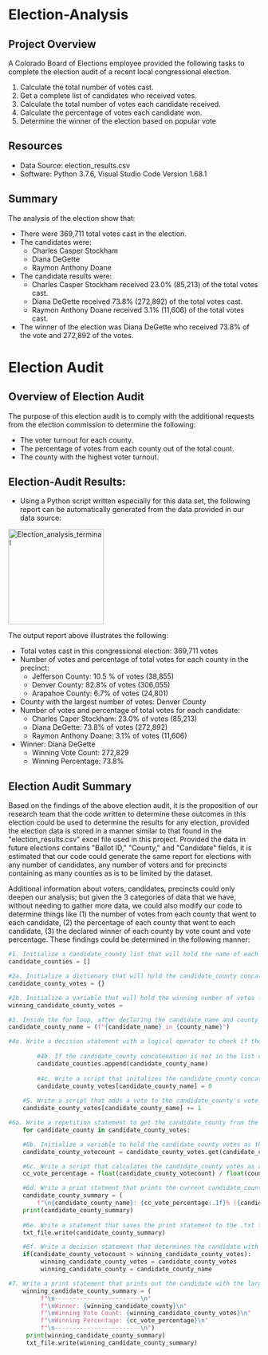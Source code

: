 # Election-Analysis

## Project Overview
A Colorado Board of Elections employee provided the following tasks to complete the election audit of a recent local congressional election.

1. Calculate the total number of votes cast.
2. Get a complete list of candidates who received votes.
3. Calculate the total number of votes each candidate received.
4. Calculate the percentage of votes each candidate won.
5. Determine the winner of the election based on popular vote

## Resources
- Data Source: election_results.csv
- Software: Python 3.7.6, Visual Studio Code Version 1.68.1

## Summary
The analysis of the election show that:
- There were 369,711 total votes cast in the election.
- The candidates were: 
  * Charles Casper Stockham
  * Diana DeGette
  * Raymon Anthony Doane 
- The candidate results were:
  * Charles Casper Stockham received 23.0% (85,213) of the total votes cast.
  * Diana DeGette received 73.8% (272,892) of the total votes cast.
  * Raymon Anthony Doane received 3.1% (11,606) of the total votes cast.
- The winner of the election was Diana DeGette who received 73.8% of the vote and 272,892 of the votes.

# Election Audit 
## Overview of Election Audit
The purpose of this election audit is to comply with the additional requests from the election commission to determine the following:
- The voter turnout for each county.
- The percentage of votes from each county out of the total count.
- The county with the highest voter turnout.

## Election-Audit Results:
- Using a Python script written especially for this data set, the following report can be automatically generated from the data provided in our data source:

<img width="191" alt="Election_analysis_terminal" src="https://user-images.githubusercontent.com/104729703/175219863-dc029ae7-c45e-4a65-8236-f56c74edfc63.png">

The output report above illustrates the following:
- Total votes cast in this congressional election: 369,711 votes
- Number of votes and percentage of total votes for each county in the precinct:
  * Jefferson County: 10.5 % of votes (38,855) 
  * Denver County: 82.8% of votes (306,055)
  * Arapahoe County: 6.7% of votes (24,801)
- County with the largest number of votes: Denver County
- Number of votes and percentage of total votes for each candidate:
  * Charles Caper Stockham: 23.0% of votes (85,213)
  * Diana DeGette: 73.8% of votes (272,892)
  * Raymon Anthony Doane: 3.1% of votes (11,606)
- Winner: Diana DeGette
  * Winning Vote Count: 272,829
  * Winning Percentage: 73.8%

## Election Audit Summary
Based on the findings of the above election audit, it is the proposition of our research team that the code written to determine these outcomes in this election could be used to determine the results for any election, provided the election data is stored in a manner similar to that found in the "election_results.csv" excel file used in this project. Provided the data in future elections contains "Ballot ID," "County," and "Candidate" fields, it is estimated that our code could generate the same report for elections with any number of candidates, any number of voters and for precincts containing as many counties as is to be limited by the dataset.

Additional information about voters, candidates, precincts could only deepen our analysis; but given the 3 categories of data that we have, without needing to gather more data, we could also modify our code to determine things like (1) the number of votes from each county that went to each candidate, (2) the percentage of each county that went to each candidate, (3) the declared winner of each county by vote count and vote percentage. These findings could be determined in the following manner:

```python
#1. Initialize a candidate_county list that will hold the name of each candidate concatenated with the name of a county.  
candidate_counties = []
```
```python
#2a. Initialize a dictionary that will hold the candidate_county concatenation as the key and the number of votes cast for that candidate within that county as the values.  
candidate_county_votes = {}
```
```python
#2b. Initialize a variable that will hold the winning number of votes for each candidate in a particular county.  
winning_candidate_county_votes =
```
```python
#3. Inside the for loop, after declaring the candidate_name and county_name variables, create a new variable (using an f-string) that concatenates the candidate_name and county_name variables.  
candidate_county_name = (f"{candidate_name}_in_{county_name}")
```
```python
#4a. Write a decision statement with a logical operator to check if the candidate_county variable acquired in Step 3 is in the candidate_county list created in step 1.     if candidate_county_name not in candidate_counties:
   
        #4b. If the candidate_county concatenation is not in the list created in Step 1, add it to the list of candidate_county concatenations.  
        candidate_counties.append(candidate_county_name)
 
        #4c. Write a script that initalizes the candidate_county concatenation to zero.  
        candidate_county_votes[candidate_county_name] = 0
   
    #5. Write a script that adds a vote to the candidate_county's vote_count as you are looping through all the rows.  
    candidate_county_votes[candidate_county_name] += 1
```
```python
#6a. Write a repetition statement to get the candidate_county from the candidate_county dictionary that was created in step 2.  
    for candidate_county in candidate_county_votes:

    #6b. Initialize a variable to hold the candidate_county votes as they are retrieved from the candidate_county dictionary.  
    candidate_county_votecount = candidate_county_votes.get(candidate_county)

    #6c. Write a script that calculates the candidate_county votes as a percentage of the candidate_county total votes.  
    cc_vote_percentage = float(candidate_county_votecount) / float(county_vote) * 100`

    #6d. Write a print statment that prints the current candidate_county concatenation, the percentage of each county that went to each candidate and the total votes for each candidate in each county.  
    candidate_county_summary = (  
        f"\n{candidate_county_name}: {cc_vote_percentage:.1f}% ({candidate_county_votecount})\n")  
    print(candidate_county_summary)
   
    #6e. Write a statement that saves the print statement to the .txt file.  
    txt_file.write(candidate_county_summary)
```
```python
    #6f. Write a decision statement that determines the candidate with the largest vote count for each county and then adds that county and its vote count to the variables created in step 2b.  
    if(candidate_county_votecount > winning_candidate_county_votes):  
         winning_candidate_county_votes = candidate_county_votes  
         winning_candidate_county = candidate_county_name

#7. Write a print statement that prints out the candidate with the largest voter turnout for each county.  
    winning_candidate_county_summary = (  
         f"\n------------------------\n"  
         f"\nWinner: {winning_candidate_county}\n"  
         f"\nWinning Vote Count: {winning_candidate_county_votes}\n"  
         f"\nWinning Percentage: {cc_vote_percentage}\n"
         f"\n------------------------\n")
     print(winning_candidate_county_summary)  
     txt_file.write(winning_candidate_county_summary)
```
